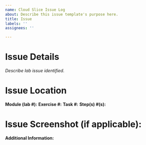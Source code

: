 ```yaml
---
name: Cloud Slice Issue Log
about: Describe this issue template's purpose here.
title: Issue
labels: ''
assignees: ''

---
```


# Issue Details

*Describe lab issue identified.*

# Issue Location

**Module (lab #):**
**Exercise #:**
**Task #:**
**Step(s) #(s):**


# Issue Screenshot (if applicable):





**Additional Information:**

